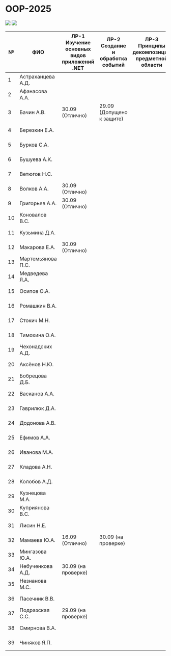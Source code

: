 # OOP-2025

<img src="https://img.shields.io/github/commit-activity/m/nntu-cs/OOP-2025?color=lime&style=for-the-badge">
<img src="https://img.shields.io/github/last-commit/nntu-cs/OOP-2025?color=darkgreen&style=for-the-badge">

|№ |  ФИО | ЛР-1 Изучение основных видов приложений .NET | ЛР-2 Создание и обработка событий | ЛР-3 Принципы декомпозиции предметной области | ЛР-4 Базовые принципы проектирования ОО-программ | ЛР-5 Принципы сохранения объектной модели в БД | Тема КР | Утверждена | Имя файла | 1 версия | Текущая версия | Статус | Оценка | 
| -- | ------ |  ----- |  ----- |  ----- |  ----- |  ----- |  ----- |  ----- |  ----- |  ----- |  ----- |  ----- |  ----- | 
| 1 | Астраханцева А.Д. |      |      |      |      |      |  |  | КР-АстраханцеваАД.pdf |  |  | Нет инф. | 0 | 
| 2 | Афанасова А.А. |      |      |      |      |      |  |  | КР-АфанасоваАА.pdf |  |  | Нет инф. | 0 | 
| 3 | Бачин А.В. | 30.09 (Отлично)  | 29.09 (Допущено к защите)  |      |      |      |  |  | КР-БачинАВ.pdf |  |  | Нет инф. | 0 | 
| 4 | Березкин Е.А. |      |      |      |      |      |  |  | КР-БерезкинЕА.pdf |  |  | Нет инф. | 0 | 
| 5 | Бурков С.А. |      |      |      |      |      |  |  | КР-БурковСА.pdf |  |  | Нет инф. | 0 | 
| 6 | Бушуева А.К. |      |      |      |      |      |  |  | КР-БушуеваАК.pdf |  |  | Нет инф. | 0 | 
| 7 | Ветюгов Н.С. |      |      |      |      |      |  |  | КР-ВетюговНС.pdf |  |  | Нет инф. | 0 | 
| 8 | Волков А.А. | 30.09 (Отлично)  |      |      |      |      |  |  | КР-ВолковАА.pdf |  |  | Нет инф. | 0 | 
| 9 | Григорьев А.А. | 30.09 (Отлично)  |      |      |      |      |  |  | КР-ГригорьевАА.pdf |  |  | Нет инф. | 0 | 
| 10 | Коновалов В.С. |      |      |      |      |      |  |  | КР-КоноваловВС.pdf |  |  | Нет инф. | 0 | 
| 11 | Кузьмина Д.А. |      |      |      |      |      |  |  | КР-КузьминаДА.pdf |  |  | Нет инф. | 0 | 
| 12 | Макарова Е.А. | 30.09 (Отлично)  |      |      |      |      |  |  | КР-МакароваЕА.pdf |  |  | Нет инф. | 0 | 
| 13 | Мартемьянова П.С. |      |      |      |      |      |  |  | КР-МартемьяноваПС.pdf |  |  | Нет инф. | 0 | 
| 14 | Медведева Я.А. |      |      |      |      |      |  |  | КР-МедведеваЯА.pdf |  |  | Нет инф. | 0 | 
| 15 | Осипов О.А. |      |      |      |      |      |  |  | КР-ОсиповОА.pdf |  |  | Нет инф. | 0 | 
| 16 | Ромашкин В.А. |      |      |      |      |      |  |  | КР-РомашкинВА.pdf |  |  | Нет инф. | 0 | 
| 17 | Стокич М.Н. |      |      |      |      |      |  |  | КР-СтокичМН.pdf |  |  | Нет инф. | 0 | 
| 18 | Тимохина О.А. |      |      |      |      |      |  |  | КР-ТимохинаОА.pdf |  |  | Нет инф. | 0 | 
| 19 | Чехонадских А.Д. |      |      |      |      |      |  |  | КР-ЧехонадскихАД.pdf |  |  | Нет инф. | 0 | 
| 20 | Аксёнов Н.Ю. |      |      |      |      |      |  |  | КР-АксёновНЮ.pdf |  |  | Нет инф. | 0 | 
| 21 | Бобрецова Д.Б. |      |      |      |      |      |  |  | КР-БобрецоваДБ.pdf |  |  | Нет инф. | 0 | 
| 22 | Васканов А.А. |      |      |      |      |      |  |  | КР-ВаскановАА.pdf |  |  | Нет инф. | 0 | 
| 23 | Гаврилюк Д.А. |      |      |      |      |      |  |  | КР-ГаврилюкДА.pdf |  |  | Нет инф. | 0 | 
| 24 | Додонова А.В. |      |      |      |      |      |  |  | КР-ДодоноваАВ.pdf |  |  | Нет инф. | 0 | 
| 25 | Ефимов А.А. |      |      |      |      |      |  |  | КР-ЕфимовАА.pdf |  |  | Нет инф. | 0 | 
| 26 | Иванова М.А. |      |      |      |      |      |  |  | КР-ИвановаМА.pdf |  |  | Нет инф. | 0 | 
| 27 | Кладова А.Н. |      |      |      |      |      |  |  | КР-КладоваАН.pdf |  |  | Нет инф. | 0 | 
| 28 | Колобов А.Д. |      |      |      |      |      |  |  | КР-КолобовАД.pdf |  |  | Нет инф. | 0 | 
| 29 | Кузнецова М.А. |      |      |      |      |      |  |  | КР-КузнецоваМА.pdf |  |  | Нет инф. | 0 | 
| 30 | Куприянова В.С. |      |      |      |      |      |  |  | КР-КуприяноваВС.pdf |  |  | Нет инф. | 0 | 
| 31 | Лисин Н.Е. |      |      |      |      |      |  |  | КР-ЛисинНЕ.pdf |  |  | Нет инф. | 0 | 
| 32 | Мамаева Ю.А. | 16.09 (Отлично)  | 30.09 (на проверке)  |      |      |      |  |  | КР-МамаеваЮА.pdf |  |  | Нет инф. | 0 | 
| 33 | Мингазова Ю.А. |      |      |      |      |      |  |  | КР-МингазоваЮА.pdf |  |  | Нет инф. | 0 | 
| 34 | Небученкова А.Д. | 30.09 (на проверке)  |      |      |      |      |  |  | КР-НебученковаАД.pdf |  |  | Нет инф. | 0 | 
| 35 | Незнанова М.С. |      |      |      |      |      |  |  | КР-НезнановаМС.pdf |  |  | Нет инф. | 0 | 
| 36 | Пасечник В.В. |      |      |      |      |      |  |  | КР-ПасечникВВ.pdf |  |  | Нет инф. | 0 | 
| 37 | Подразская С.С. | 29.09 (на проверке)  |      |      |      |      |  |  | КР-ПодразскаяСС.pdf |  |  | Нет инф. | 0 | 
| 38 | Смирнова В.А. |      |      |      |      |      |  |  | КР-СмирноваВА.pdf |  |  | Нет инф. | 0 | 
| 39 | Чиняков Я.П. |      |      |      |      |      |  |  | КР-ЧиняковЯП.pdf |  |  | Нет инф. | 0 | 
